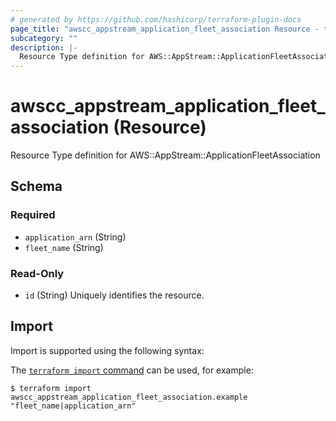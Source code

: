 ```yaml
---
# generated by https://github.com/hashicorp/terraform-plugin-docs
page_title: "awscc_appstream_application_fleet_association Resource - terraform-provider-awscc"
subcategory: ""
description: |-
  Resource Type definition for AWS::AppStream::ApplicationFleetAssociation
---
```


# awscc_appstream_application_fleet_association (Resource)

Resource Type definition for AWS::AppStream::ApplicationFleetAssociation



<!-- schema generated by tfplugindocs -->
## Schema

### Required

- `application_arn` (String)
- `fleet_name` (String)

### Read-Only

- `id` (String) Uniquely identifies the resource.

## Import

Import is supported using the following syntax:

The [`terraform import` command](https://developer.hashicorp.com/terraform/cli/commands/import) can be used, for example:

```shell
$ terraform import awscc_appstream_application_fleet_association.example "fleet_name|application_arn"
```
